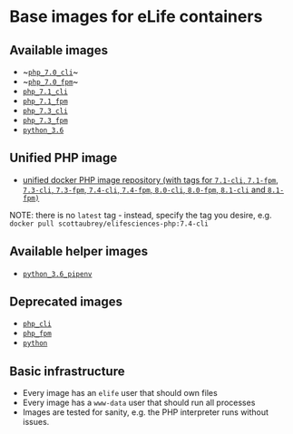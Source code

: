 # Base images for eLife containers

## Available images

- ~[`php_7.0_cli`](https://hub.docker.com/r/elifesciences/php_7.0_cli/)~
- ~[`php_7.0_fpm`](https://hub.docker.com/r/elifesciences/php_7.0_fpm/)~
- [`php_7.1_cli`](https://hub.docker.com/r/elifesciences/php_7.1_cli/)
- [`php_7.1_fpm`](https://hub.docker.com/r/elifesciences/php_7.1_fpm/)
- [`php_7.3_cli`](https://hub.docker.com/r/elifesciences/php_7.3_cli/)
- [`php_7.3_fpm`](https://hub.docker.com/r/elifesciences/php_7.3_fpm/)
- [`python_3.6`](https://hub.docker.com/r/elifesciences/python_3.6/)

## Unified PHP image

- [unified docker PHP image repository (with tags for `7.1-cli`, `7.1-fpm`, `7.3-cli`, `7.3-fpm`, `7.4-cli`, `7.4-fpm`, `8.0-cli`, `8.0-fpm`, `8.1-cli` and `8.1-fpm)`](https://hub.docker.com/r/scottaubrey/elifesciences-php/tags)

NOTE: there is no `latest` tag - instead, specify the tag you desire, e.g. `docker pull scottaubrey/elifesciences-php:7.4-cli`


## Available helper images

- [`python_3.6_pipenv`](https://hub.docker.com/r/elifesciences/python_3.6_pipenv/)

## Deprecated images

- [`php_cli`](https://hub.docker.com/r/elifesciences/php_cli/)
- [`php_fpm`](https://hub.docker.com/r/elifesciences/php_fpm/)
- [`python`](https://hub.docker.com/r/elifesciences/python/)

## Basic infrastructure

- Every image has an `elife` user that should own files
- Every image has a `www-data` user that should run all processes
- Images are tested for sanity, e.g. the PHP interpreter runs without issues.
